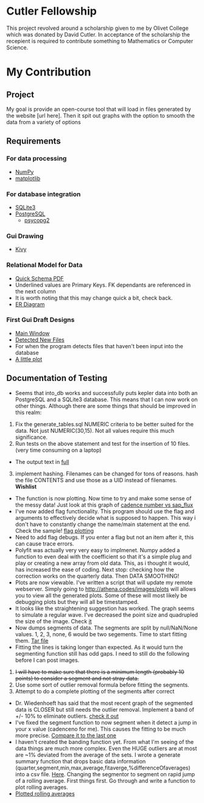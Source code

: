 # Cutler Fellowship

This project revolved around a scholarship given to me by Olivet College which was donated by David Cutler. In acceptance of the scholarship the recepient is required to contribute something to Mathematics or Computer Science.

# My Contribution
## Project
My goal is provide an open-course tool that will load in files generated by the website [url here]. Then it spit out graphs with the option to smooth the data from a variety of options

## Requirements
### For data processing
* [NumPy](http://www.numpy.org/)
* [matplotlib](http://matplotlib.org/)

### For database integration
* [SQLite3](https://www.sqlite.org/)
* [PostgreSQL](http://www.postgresql.org/)
  * [psycopg2](http://initd.org/psycopg/)

### Gui Drawing
* [Kivy](https://Kivy.org)

### Relational Model for Data
* [Quick Schema PDF](http://athena.codes/images/relationmodel.pdf)
 * Underlined values are Primary Keys. FK dependants are referenced in the next column
 * It is worth noting that this may change quick a bit, check back.
* [ER Diagram](http://athena.codes/images/erdia.png)

### First Gui Draft Designs
* [Main Window](http://athena.codes/images/Sample.1.MainWindow.png)
* [Detected New Files](http://athena.codes/images/Sample.1.Detected.png)
 * For when the program detects files that haven't been input into the database
* [A little plot](http://athena.codes/images/Sample.1.PlotWindow.png)

## Documentation of Testing
* Seems that into_db works and successfully puts kepler data into both an PostgreSQL and a SQLite3 database. This means that I can now work on other things. Although there are some things that should be improved in this realm:
 1. Fix the generate_tables.sql NUMERIC criteria to be better suited for the data. Not just NUMERIC(30,15). Not all values require this much significance.
 2. Run tests on the above statement and test for the insertion of 10 files. (very time consuming on a laptop)
  * The output text in [full](http://athena.codes/ftp/output.intodb.01232016.txt)
 3. implement hashing. Filenames can be changed for tons of reasons. hash the file CONTENTS and use those as a UID instead of filenames. **Wishlist**
* The function is now plotting. Now time to try and make some sense of the messy data! Just look at this graph of [cadence number vs sap_flux](http://athena.codes/images/plot1)
* I've now added flag functionality. This program should use the flag and arguments to effectively decide what is supposed to happen. This way i don't have to constantly change the name/main statement at the end. Check the sample! [flag plotting](http://athena.codes/ftp/flaglog.txt)
 * Need to add flag debugs. If you enter a flag but not an item after it, this can cause trace errors.
* Polyfit was actually very very easy to implmenet. Numpy added a function to even deal with the coefficient so that it's a simple plug and play or creating a new array from old data. This, as i thought it would, has increased the ease of coding. Next stop: checking how the correction works on the quarterly data. Then DATA SMOOTHING! 
* Plots are now viewable. I've written a script that will update my remote webserver. Simply going to http://athena.codes/images/plots will allows you to view all the generated plots. Some of these will most likely be debugging plots but they will all be timestamped.
* It looks like the straightening suggestion has worked. The graph seems to simulate a regular wave. I've decreased the point size and quadrupled the size of the image. Check [it](http://athena.codes/images/plots/stitched/plot2016-02-04-10:22:47.300087.stitched.png)
* Now dumps segments of data. The segments are split by null/NaN/None values. 1, 2, 3, none, 6 would be two segements. Time to start fitting them. [Tar file](http://athena.codes/ftp/Segments.020616.tar.gz)
* Fitting the lines is taking longer than expected. As it would turn the segmenting function still has odd gaps. I need to still do the following before I can post images.
 1. ~~I will have to make sure that there is a minimum length (probably 10 points) to consider a segment and not stray data.~~
 2. Use some sort of outlier removal formula before fitting the segments. 
 3. Attempt to do a complete plotting of the segments after correct
* Dr. Wiedenhoeft has said that the most recent graph of the segmented data is CLOSER but still needs the outlier removal. Implement a band of +/- 10% to eliminate outliers. [check it out](http://athena.codes/images/plots/seg_stitched/plot2016-02-11-15:56:40.998167.seg_stitched.png)
* I've fixed the segment function to now segment when it detect a jump in your x value (cadenceno for me). This causes the fitting to be much more precise. [Compare it to the last one](http:/athena.codes/images/plots/seg_stitched/plot2016-02-12-22:21:14.357303.seg_stitched.png)
* I haven't created the banding function yet. From what I'm seeing of the data things are much more complex. Even the HUGE outliers are at most are ~1% deviated from the average of the sets. I wrote a generate summary function that drops basic data information (quarter,segment,min,max,average,fitaverge,%differenceOfaverages) into a csv file. [Here](http://athena.codes/ftp/segmentsummary-2016-02-16-12.24.07.csv). Changing the segmentor to segment on rapid jump of a rolling average. First things first. Go through and write a function to plot rolling averages.
 * [Plotted rolling averages](http://athena.codes/images/plots/segavg)